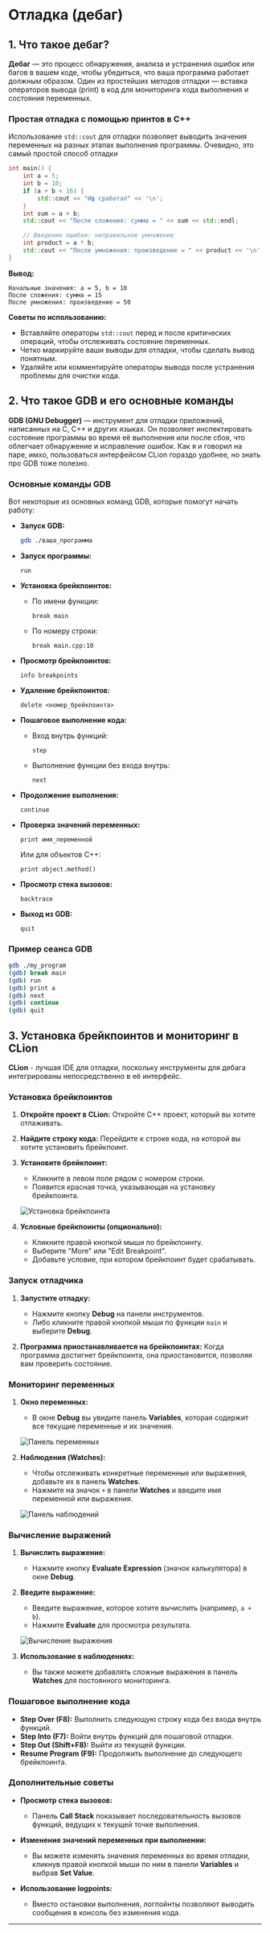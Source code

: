 
# Отладка (дебаг)


## 1. Что такое дебаг?

**Дебаг** — это процесс обнаружения, анализа и устранения ошибок или багов в вашем коде, чтобы убедиться, что ваша программа работает должным образом. Один из простейших методов отладки — вставка операторов вывода (print) в код для мониторинга хода выполнения и состояния переменных.

### Простая отладка с помощью принтов в C++

Использование `std::cout` для отладки позволяет выводить значения переменных на разных этапах выполнения программы. Очевидно, это самый простой способ отладки

```cpp
int main() {
    int a = 5;
    int b = 10;
    if (a + b < 16) {
        std::cout << "Иф сработал" << '\n';
    }
    int sum = a + b;
    std::cout << "После сложения: сумма = " << sum << std::endl;

    // Введение ошибки: неправильное умножение
    int product = a * b;
    std::cout << "После умножения: произведение = " << product << '\n';
}
```

**Вывод:**
```
Начальные значения: a = 5, b = 10
После сложения: сумма = 15
После умножения: произведение = 50
```

**Советы по использованию:**
- Вставляйте операторы `std::cout` перед и после критических операций, чтобы отслеживать состояние переменных.
- Четко маркируйте ваши выводы для отладки, чтобы сделать вывод понятным.
- Удаляйте или комментируйте операторы вывода после устранения проблемы для очистки кода.

## 2. Что такое GDB и его основные команды

**GDB (GNU Debugger)** — инструмент для отладки приложений, написанных на C, C++ и других языках. Он позволяет инспектировать состояние программы во время её выполнения или после сбоя, что облегчает обнаружение и исправление ошибок.
Как я и говорил на паре, имхо, пользоваться интерфейсом CLion гораздо удобнее, но знать про GDB тоже полезно.

### Основные команды GDB

Вот некоторые из основных команд GDB, которые помогут начать работу:

- **Запуск GDB:**
  ```bash
  gdb ./ваша_программа
  ```
  
- **Запуск программы:**
  ```gdb
  run
  ```
  
- **Установка брейкпоинтов:**
  - По имени функции:
    ```gdb
    break main
    ```
  - По номеру строки:
    ```gdb
    break main.cpp:10
    ```

- **Просмотр брейкпоинтов:**
  ```gdb
  info breakpoints
  ```
  
- **Удаление брейкпоинтов:**
  ```gdb
  delete <номер_брейкпоинта>
  ```
  
- **Пошаговое выполнение кода:**
  - Вход внутрь функций:
    ```gdb
    step
    ```
  - Выполнение функции без входа внутрь:
    ```gdb
    next
    ```
  
- **Продолжение выполнения:**
  ```gdb
  continue
  ```
  
- **Проверка значений переменных:**
  ```gdb
  print имя_переменной
  ```
  Или для объектов C++:
  ```gdb
  print object.method()
  ```
  
- **Просмотр стека вызовов:**
  ```gdb
  backtrace
  ```
  
- **Выход из GDB:**
  ```gdb
  quit
  ```

### Пример сеанса GDB

```bash
gdb ./my_program
(gdb) break main
(gdb) run
(gdb) print a
(gdb) next
(gdb) continue
(gdb) quit
```

## 3. Установка брейкпоинтов и мониторинг в CLion

**CLion** - лучшая IDE для отладки, поскольку инструменты для дебага интегрированы непосредственно в её интерфейс.

### Установка брейкпоинтов

1. **Откройте проект в CLion:**
   Откройте C++ проект, который вы хотите отлаживать.

2. **Найдите строку кода:**
   Перейдите к строке кода, на которой вы хотите установить брейкпоинт.

3. **Установите брейкпоинт:**
   - Кликните в левом поле рядом с номером строки.
   - Появится красная точка, указывающая на установку брейкпоинта.
   
   ![Установка брейкпоинта](https://resources.jetbrains.com/help/img/idea/2021.1/debug_breakpoints.png)

4. **Условные брейкпоинты (опционально):**
   - Кликните правой кнопкой мыши по брейкпоинту.
   - Выберите "More" или "Edit Breakpoint".
   - Добавьте условие, при котором брейкпоинт будет срабатывать.

### Запуск отладчика

1. **Запустите отладку:**
   - Нажмите кнопку **Debug** на панели инструментов.
   - Либо кликните правой кнопкой мыши по функции `main` и выберите **Debug**.

2. **Программа приостанавливается на брейкпоинтах:**
   Когда программа достигнет брейкпоинта, она приостановится, позволяя вам проверить состояние.

### Мониторинг переменных

1. **Окно переменных:**
   - В окне **Debug** вы увидите панель **Variables**, которая содержит все текущие переменные и их значения.
   
   ![Панель переменных](https://resources.jetbrains.com/help/img/idea/2021.1/debug_variables.png)

2. **Наблюдения (Watches):**
   - Чтобы отслеживать конкретные переменные или выражения, добавьте их в панель **Watches**.
   - Нажмите на значок `+` в панели **Watches** и введите имя переменной или выражения.
   
   ![Панель наблюдений](https://resources.jetbrains.com/help/img/idea/2021.1/debug_watches.png)

### Вычисление выражений

1. **Вычислить выражение:**
   - Нажмите кнопку **Evaluate Expression** (значок калькулятора) в окне **Debug**.
   
2. **Введите выражение:**
   - Введите выражение, которое хотите вычислить (например, `a + b`).
   - Нажмите **Evaluate** для просмотра результата.
   
   ![Вычисление выражения](https://resources.jetbrains.com/help/img/idea/2021.1/evaluate_expression.png)

3. **Использование в наблюдениях:**
   - Вы также можете добавлять сложные выражения в панель **Watches** для постоянного мониторинга.

### Пошаговое выполнение кода

- **Step Over (F8):** Выполнить следующую строку кода без входа внутрь функций.
- **Step Into (F7):** Войти внутрь функций для пошаговой отладки.
- **Step Out (Shift+F8):** Выйти из текущей функции.
- **Resume Program (F9):** Продолжить выполнение до следующего брейкпоинта.

### Дополнительные советы

- **Просмотр стека вызовов:**
  - Панель **Call Stack** показывает последовательность вызовов функций, ведущих к текущей точке выполнения.
  
- **Изменение значений переменных при выполнении:**
  - Вы можете изменять значения переменных во время отладки, кликнув правой кнопкой мыши по ним в панели **Variables** и выбрав **Set Value**.
  
- **Использование logpoints:**
  - Вместо остановки выполнения, логпойнты позволяют выводить сообщения в консоль без изменения кода.
---
```
